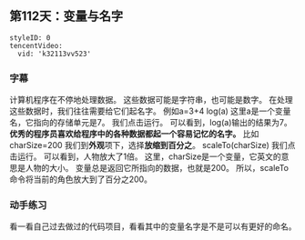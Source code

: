 ## 第112天：变量与名字


```@TencentVideo
styleID: 0
tencentVideo:
  vid: 'k32113vv523'

```

### 字幕

计算机程序在不停地处理数据。
这些数据可能是字符串，也可能是数字。
在处理这些数据时，我们往往需要给它们起名字。
例如a=3+4
log(a)
这里a是一个变量名，它指向的存储单元是7。
我们点击运行。
可以看到，log(a)输出的结果为7。
**优秀的程序员喜欢给程序中的各种数据都起一个容易记忆的名字。**
比如charSize=200
我们到**外观**项下，选择**放缩到百分之**。
scaleTo(charSize)
我们点击运行。
可以看到，人物放大了1倍。
这里，charSize是一个变量，它英文的意思是人物的大小。
变量总是返回它所指向的数据，也就是200。
所以，scaleTo命令将当前的角色放大到了百分之200。

### 动手练习
看一看自己过去做过的代码项目，看看其中的变量名字是不是可以有更好的命名。